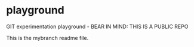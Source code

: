 playground
==========

GIT experimentation playground - BEAR IN MIND: THIS IS A PUBLIC REPO

This is the mybranch readme file.